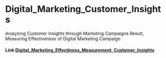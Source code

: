 # Digital_Marketing_Customer_Insights
Analyzing Customer Insights through Marketing Campaigns Result, Measuring Effectiveness of Digital Marketing Campaign
#### Link [Digital_Marketing_Effectiness_Measurement, Customer_Insights](https://app.powerbi.com/view?r=eyJrIjoiMTQ0NDJjNzItNWVkYy00MDRhLWEwZTQtYmQ5ZWNmYzVlYmIwIiwidCI6IjQ1MWFiYmZjLWU0NWMtNGQxMC1hZjk3LWZhNWIyMDE5YzViZiIsImMiOjN9&pageName=ReportSection)
